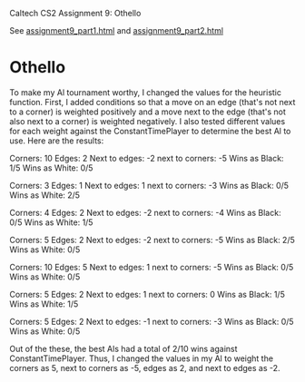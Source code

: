 
Caltech CS2 Assignment 9: Othello

See [assignment9_part1.html](http://htmlpreview.github.io/?https://github.com/caltechcs2/othello/blob/master/assignment9_part1.html) and [assignment9_part2.html](http://htmlpreview.github.io/?https://github.com/caltechcs2/othello/blob/master/assignment9_part2.html)

# Othello

To make my Al tournament worthy, I changed the values for the heuristic function. 
First, I added conditions so that a move on an edge (that's not next to a corner) is 
weighted positively and a move next to the edge (that's not also next to a corner)
is weighted negatively. I also tested different values for each weight against the 
ConstantTimePlayer to determine the best Al to use. Here are the results: 

Corners: 10 
Edges: 2 
Next to edges: -2
next to corners: -5 
Wins as Black: 1/5 
Wins as White: 0/5 

Corners: 3
Edges: 1
Next to edges: 1
next to corners: -3
Wins as Black: 0/5
Wins as White: 2/5

Corners: 4
Edges: 2
Next to edges: -2
next to corners: -4
Wins as Black: 0/5
Wins as White: 1/5 

Corners: 5
Edges: 2
Next to edges: -2
next to corners: -5
Wins as Black: 2/5 
Wins as White: 0/5

Corners: 10
Edges: 5
Next to edges: 1
next to corners: -5
Wins as Black: 0/5
Wins as White: 0/5 


Corners: 5
Edges: 2
Next to edges: 1
next to corners: 0
Wins as Black: 1/5
Wins as White: 1/5 


Corners: 5
Edges: 2
Next to edges: -1
next to corners: -3
Wins as Black: 0/5
Wins as White: 0/5 

Out of the these, the best Als had a total of 2/10 wins against ConstantTimePlayer. 
Thus, I changed the values in my Al to weight the corners as 5, next to corners as 
-5, edges as 2, and next to edges as -2. 
